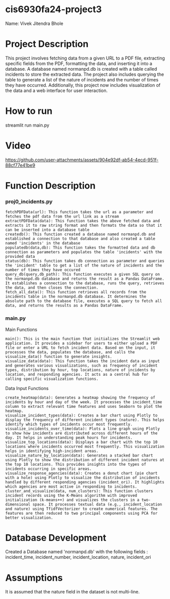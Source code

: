 # cis6930fa24-project3

Name: Vivek Jitendra Bhole

# Project Description
This project involves fetching data from a given URL to a PDF file, extracting specific fields from the PDF, formatting the data, and inserting it into a database. A database named normanpd.db is created with a table called incidents to store the extracted data. The project also includes querying the table to generate a list of the nature of incidents and the number of times they have occurred. Additionally, this project now includes visualization of the data and a web interface for user interaction.

# How to run
streamlit run main.py

# Video



https://github.com/user-attachments/assets/904e92df-ab54-4ecd-951f-88cf77e41be9


# Function Description
### proj0_incidents.py
    fetchPDFData(url): This function takes the url as a parameter and fetches the pdf data from the url link as a stream
    extractPDFData(data): This function takes the above fetched data and extracts it to raw string format and then formats the data so that it can be inserted into a database table
    createdb(): This function created a database named normanpd.db and established a connection to that database and also created a table named 'incidents' in the database
    populatedb(data,db): This function takes the formatted data and db connection as parameters and populates the table 'incidents' with the provided data
    status(db): This function takes db connection as parameter and queries the 'incident' table to get a list of the nature of incidents and the number of times they have occured
    query_db(query,db_path): This function executes a given SQL query on the normanpd.db database and returns the result as a Pandas DataFrame. It establishes a connection to the database, runs the query, retrieves the data, and then closes the connection.
    fetch_all_data(): This function retrieves all records from the incidents table in the normanpd.db database. It determines the absolute path to the database file, executes a SQL query to fetch all data, and returns the results as a Pandas DataFrame.

### main.py
Main Functions

    main(): This is the main function that initializes the Streamlit web application. It provides a sidebar for users to either upload a PDF file or enter a URL to fetch incident data. Based on the input, it processes the data, populates the database, and calls the visualize_data() function to generate insights.
    visualize_data(data): This function takes the incident data as input and generates various visualizations, such as frequency of incident types, distribution by hour, top locations, nature of incidents by location, and responding agencies. It acts as a central hub for calling specific visualization functions.

Data Input Functions

    create_heatmap(data): Generates a heatmap showing the frequency of incidents by hour and day of the week. It processes the incident_time column to extract relevant time features and uses Seaborn to plot the heatmap.
    visualize_incident_types(data): Creates a bar chart using Plotly to display the frequency of different incident types (nature). This helps identify which types of incidents occur most frequently.
    visualize_incidents_over_time(data): Plots a line graph using Plotly to show how incidents are distributed across different hours of the day. It helps in understanding peak hours for incidents.
    visualize_top_locations(data): Displays a bar chart with the top 10 locations where incidents occurred most frequently. This visualization helps in identifying high-incident areas.
    visualize_nature_by_location(data): Generates a stacked bar chart using Plotly to show the distribution of different incident natures at the top 10 locations. This provides insights into the types of incidents occurring in specific areas.
    visualize_response_agencies(data): Creates a donut chart (pie chart with a hole) using Plotly to visualize the distribution of incidents handled by different responding agencies (incident_ori). It highlights which agencies are most active in responding to incidents.
    cluster_and_visualize(data, num_clusters): This function clusters incident records using the K-Means algorithm with improved initialization (k-means++) and visualizes the clusters in a two-dimensional space. It processes textual data (e.g., incident_location and nature) using TfidfVectorizer to create numerical features. The features are then reduced to two principal components using PCA for better visualization. 

# Database Development
Created a Database named 'normanpd.db' with the following fields : incident_time, incident_number, incident_location, nature, incident_ori

# Assumptions
It is assumed that the nature field in the dataset is not multi-line.
